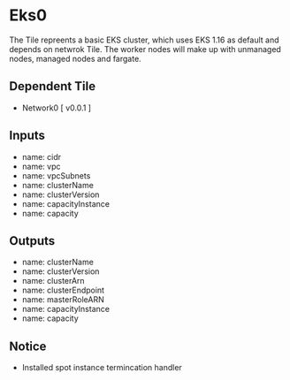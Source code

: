 # Eks0
The Tile repreents a basic EKS cluster, which uses EKS 1.16 as default and depends on netwrok Tile. The worker nodes will make up with unmanaged nodes, managed nodes and fargate.

## Dependent Tile

- Network0 [ v0.0.1 ]

## Inputs

- name: cidr
- name: vpc
- name: vpcSubnets
- name: clusterName
- name: clusterVersion
- name: capacityInstance
- name: capacity



## Outputs 
- name: clusterName
- name: clusterVersion
- name: clusterArn
- name: clusterEndpoint
- name: masterRoleARN
- name: capacityInstance
- name: capacity

## Notice
- Installed spot instance termincation handler